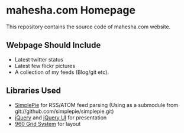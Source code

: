 mahesha.com Homepage
====================

This repository contains the source code of mahesha.com website.

Webpage Should Include
----------------------

* Latest twitter status
* Latest few flickr pictures
* A collection of my feeds (Blog/git etc).

Libraries Used
--------------

* [SimplePie](http://simplepie.org "SimplePie Website") for RSS/ATOM feed parsing (Using as a submodule from git://github.com/simplepie/simplepie.git)
* [jQuery](http://jquery.com "jQuery Website") and [jQuery UI](http://jqueryui.com "jQuery UI Website") for presentation
* [960 Grid System](http://960.gs) for layout

